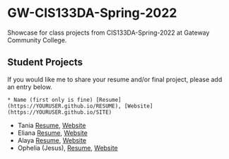 # GW-CIS133DA-Spring-2022

Showcase for class projects from CIS133DA-Spring-2022 at Gateway Community College.

## Student Projects

If you would like me to share your resume and/or final project, please add an entry below.

    * Name (first only is fine) [Resume](https://YOURUSER.github.io/RESUME), [Website](https://YOURUSER.github.io/SITE)

* Tania [Resume](https://taniactl.github.io/Taniasresume/), [Website](https://taniactl.github.io/TANIASWEBSITE/)
* Eliana [Resume](https://eligutiro.github.io/Web-Resume/), [Website](https://eligutiro.github.io/Website-Final-Project/)
* Alaya [Resume](https://abholly.github.io/Resume/), [Website](https://abholly.github.io/Final-Project-EridaniBook/)
* Ophelia (Jesus), [Resume](https://github.com/OpheliaMendivil/Resume-Website), [Website](https://github.com/OpheliaMendivil/CIS133DA-Final-Project)
